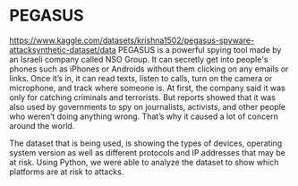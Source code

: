 # PEGASUS
https://www.kaggle.com/datasets/krishna1502/pegasus-spyware-attacksynthetic-dataset/data
PEGASUS is a powerful spying tool made by an Israeli company called NSO Group. It can secretly get into people's phones such as iPhones or Androids without them clicking on any emails or links. Once it’s in, it can read texts, listen to calls, turn on the camera or microphone, and track where someone is.
At first, the company said it was only for catching criminals and terrorists. But reports showed that it was also used by governments to spy on journalists, activists, and other people who weren’t doing anything wrong. That’s why it caused a lot of concern around the world.

The dataset that is being used, is showing the types of devices, operating system version as well as different protocols and IP addresses that may be at risk. Using Python, we were able to analyze the dataset to show which platforms are at risk to attacks. 
